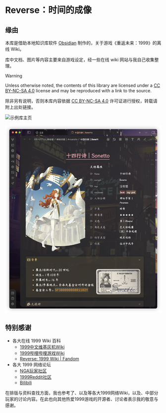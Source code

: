# Reverse：时间的成像

## 缘由

本库是借助本地知识库软件 [Obsidian](https://obsidian.md/) 制作的，关于游戏《重返未来：1999》的离线 Wiki。

库中文档、图片等内容主要来自游戏设定，经一些在线 wiki 网站与我自己收集整理。

> [!warning]
> Unless otherwise noted, the contents of this library are licensed under a [CC BY-NC-SA 4.0](https://creativecommons.org/licenses/by-nc-sa/4.0/) license and may be reproduced with a link to the source.
> 
> 除非另有说明，否则本库内容依据 [CC BY-NC-SA 4.0](https://creativecommons.org/licenses/by-nc-sa/4.0/) 许可证进行授权，转载请附上出处链接。

![示例库主页](000-箱的构造/assets/README.assets/示例库主页.png)

![角色档案](000-箱的构造/assets/README.assets/角色档案.png)

## 特别感谢
- 各大在线 1999 Wiki 百科
	-  [1999中文维基灰机Wiki](https://res1999.huijiwiki.com/wiki/%E8%A7%92%E8%89%B2%E5%88%97%E8%A1%A8)
	- [1999哔哩哔哩游戏Wiki](https://wiki.biligame.com/reverse1999/%E9%A6%96%E9%A1%B5)
	- [Reverse: 1999 Wiki | Fandom](https://reverse1999.fandom.com/wiki/Reverse:_1999_Wiki)
- 各大 1999 网络论坛
	-  [NGA玩家社区](https://ngabbs.com/thread.php?fid=510389)
	- [1999Reddit社区](https://www.reddit.com/r/Reverse1999)
	- [Bilibili](https://www.bilibili.com/)


在排版与资料查找方面，我也参考了、以及等各大1999网络Wiki，以及、中部分玩家的讨论内容。在此也向其他热爱1999游戏的开源者、讨论者表示我的敬意与感谢。